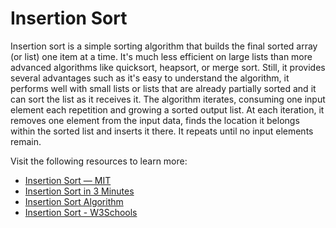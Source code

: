 # Insertion Sort

Insertion sort is a simple sorting algorithm that builds the final sorted array (or list) one item at a time. It's much less efficient on large lists than more advanced algorithms like quicksort, heapsort, or merge sort. Still, it provides several advantages such as it's easy to understand the algorithm, it performs well with small lists or lists that are already partially sorted and it can sort the list as it receives it. The algorithm iterates, consuming one input element each repetition and growing a sorted output list. At each iteration, it removes one element from the input data, finds the location it belongs within the sorted list and inserts it there. It repeats until no input elements remain.

Visit the following resources to learn more:

- [Insertion Sort — MIT](https://www.youtube.com/watch?v=Kg4bqzAqRBM&list=PLUl4u3cNGP61Oq3tWYp6V_F-5jb5L2iHb&index=4)
- [Insertion Sort in 3 Minutes](https://www.youtube.com/watch?v=JU767SDMDvA)
- [Insertion Sort Algorithm](https://www.programiz.com/dsa/insertion-sort)
- [Insertion Sort - W3Schools](https://www.w3schools.com/dsa/dsa_algo_insertionsort.php)
